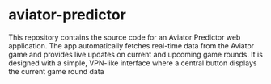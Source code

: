 # aviator-predictor
This repository contains the source code for an Aviator Predictor web application. The app automatically fetches real-time data from the Aviator game and provides live updates on current and upcoming game rounds. It is designed with a simple, VPN-like interface where a central button displays the current game round data
